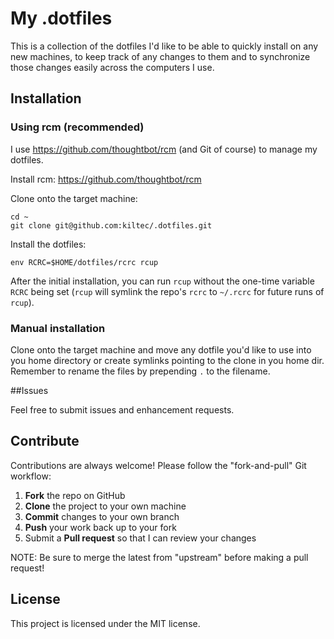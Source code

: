 # My .dotfiles
This is a collection of the dotfiles I'd like to be able to quickly install on any new machines, to keep track of any changes to them and to synchronize those changes easily across the computers I use.

## Installation

### Using rcm (recommended)
I use https://github.com/thoughtbot/rcm (and Git of course) to manage my dotfiles.

Install rcm: https://github.com/thoughtbot/rcm

Clone onto the target machine: 
```
cd ~
git clone git@github.com:kiltec/.dotfiles.git
```

Install the dotfiles:

```env RCRC=$HOME/dotfiles/rcrc rcup```

After the initial installation, you can run `rcup` without the one-time variable `RCRC` being set (`rcup` will symlink the
repo's `rcrc` to `~/.rcrc` for future runs of `rcup`).

### Manual installation
Clone onto the target machine and move any dotfile you'd like to use into you home directory or create symlinks pointing to the clone in you home dir. Remember to rename the files by prepending `.` to the filename.

##Issues

Feel free to submit issues and enhancement requests.

## Contribute

Contributions are always welcome! Please follow the "fork-and-pull" Git workflow:

 1. **Fork** the repo on GitHub
 2. **Clone** the project to your own machine
 3. **Commit** changes to your own branch
 4. **Push** your work back up to your fork
 5. Submit a **Pull request** so that I can review your changes

NOTE: Be sure to merge the latest from "upstream" before making a pull request!

## License

This project is licensed under the MIT license.
